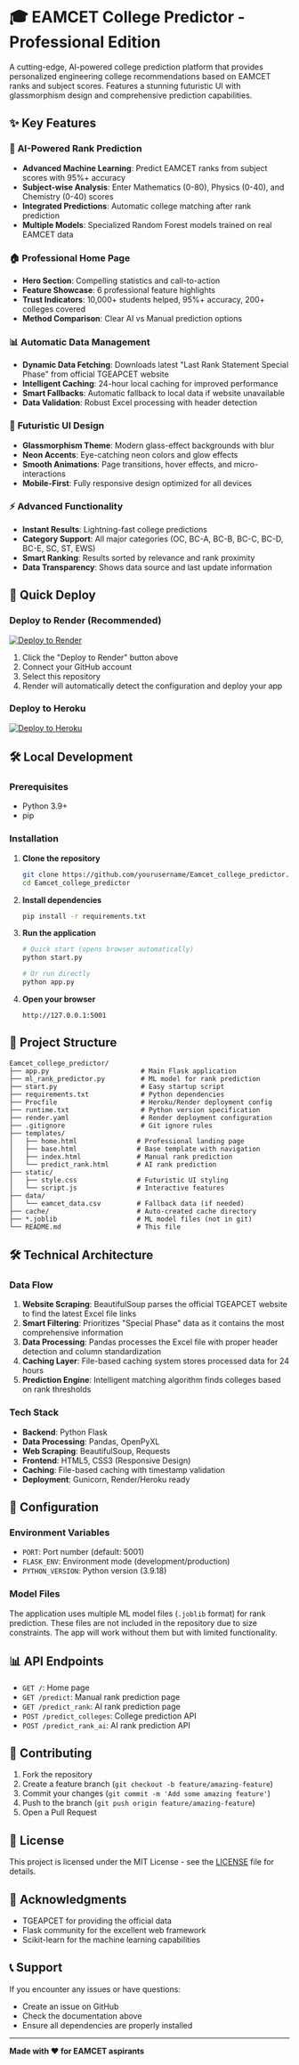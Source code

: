 # 🎓 EAMCET College Predictor - Professional Edition

A cutting-edge, AI-powered college prediction platform that provides personalized engineering college recommendations based on EAMCET ranks and subject scores. Features a stunning futuristic UI with glassmorphism design and comprehensive prediction capabilities.

## ✨ Key Features

### 🤖 **AI-Powered Rank Prediction**
- **Advanced Machine Learning**: Predict EAMCET ranks from subject scores with 95%+ accuracy
- **Subject-wise Analysis**: Enter Mathematics (0-80), Physics (0-40), and Chemistry (0-40) scores
- **Integrated Predictions**: Automatic college matching after rank prediction
- **Multiple Models**: Specialized Random Forest models trained on real EAMCET data

### 🏠 **Professional Home Page**
- **Hero Section**: Compelling statistics and call-to-action
- **Feature Showcase**: 6 professional feature highlights
- **Trust Indicators**: 10,000+ students helped, 95%+ accuracy, 200+ colleges covered
- **Method Comparison**: Clear AI vs Manual prediction options

### 📊 **Automatic Data Management**
- **Dynamic Data Fetching**: Downloads latest "Last Rank Statement Special Phase" from official TGEAPCET website
- **Intelligent Caching**: 24-hour local caching for improved performance
- **Smart Fallbacks**: Automatic fallback to local data if website unavailable
- **Data Validation**: Robust Excel processing with header detection

### 🎨 **Futuristic UI Design**
- **Glassmorphism Theme**: Modern glass-effect backgrounds with blur
- **Neon Accents**: Eye-catching neon colors and glow effects
- **Smooth Animations**: Page transitions, hover effects, and micro-interactions
- **Mobile-First**: Fully responsive design optimized for all devices

### ⚡ **Advanced Functionality**
- **Instant Results**: Lightning-fast college predictions
- **Category Support**: All major categories (OC, BC-A, BC-B, BC-C, BC-D, BC-E, SC, ST, EWS)
- **Smart Ranking**: Results sorted by relevance and rank proximity
- **Data Transparency**: Shows data source and last update information

## 🚀 Quick Deploy

### Deploy to Render (Recommended)
[![Deploy to Render](https://render.com/images/deploy-to-render-button.svg)](https://render.com/deploy?repo=https://github.com/yourusername/Eamcet_college_predictor)

1. Click the "Deploy to Render" button above
2. Connect your GitHub account
3. Select this repository
4. Render will automatically detect the configuration and deploy your app

### Deploy to Heroku
[![Deploy to Heroku](https://www.herokucdn.com/deploy/button.svg)](https://heroku.com/deploy?template=https://github.com/yourusername/Eamcet_college_predictor)

## 🛠 Local Development

### Prerequisites
- Python 3.9+
- pip

### Installation

1. **Clone the repository**
   ```bash
   git clone https://github.com/yourusername/Eamcet_college_predictor.git
   cd Eamcet_college_predictor
   ```

2. **Install dependencies**
   ```bash
   pip install -r requirements.txt
   ```

3. **Run the application**
   ```bash
   # Quick start (opens browser automatically)
   python start.py
   
   # Or run directly
   python app.py
   ```

4. **Open your browser**
   ```
   http://127.0.0.1:5001
   ```

## 📁 Project Structure

```
Eamcet_college_predictor/
├── app.py                       # Main Flask application
├── ml_rank_predictor.py         # ML model for rank prediction
├── start.py                     # Easy startup script
├── requirements.txt             # Python dependencies
├── Procfile                     # Heroku/Render deployment config
├── runtime.txt                  # Python version specification
├── render.yaml                  # Render deployment configuration
├── .gitignore                   # Git ignore rules
├── templates/
│   ├── home.html               # Professional landing page
│   ├── base.html               # Base template with navigation
│   ├── index.html              # Manual rank prediction
│   └── predict_rank.html       # AI rank prediction
├── static/
│   ├── style.css               # Futuristic UI styling
│   └── script.js               # Interactive features
├── data/
│   └── eamcet_data.csv         # Fallback data (if needed)
├── cache/                      # Auto-created cache directory
├── *.joblib                    # ML model files (not in git)
└── README.md                   # This file
```

## 🛠 Technical Architecture

### Data Flow
1. **Website Scraping**: BeautifulSoup parses the official TGEAPCET website to find the latest Excel file links
2. **Smart Filtering**: Prioritizes "Special Phase" data as it contains the most comprehensive information
3. **Data Processing**: Pandas processes the Excel file with proper header detection and column standardization
4. **Caching Layer**: File-based caching system stores processed data for 24 hours
5. **Prediction Engine**: Intelligent matching algorithm finds colleges based on rank thresholds

### Tech Stack
- **Backend**: Python Flask
- **Data Processing**: Pandas, OpenPyXL
- **Web Scraping**: BeautifulSoup, Requests
- **Frontend**: HTML5, CSS3 (Responsive Design)
- **Caching**: File-based caching with timestamp validation
- **Deployment**: Gunicorn, Render/Heroku ready

## 🔧 Configuration

### Environment Variables
- `PORT`: Port number (default: 5001)
- `FLASK_ENV`: Environment mode (development/production)
- `PYTHON_VERSION`: Python version (3.9.18)

### Model Files
The application uses multiple ML model files (`.joblib` format) for rank prediction. These files are not included in the repository due to size constraints. The app will work without them but with limited functionality.

## 📊 API Endpoints

- `GET /`: Home page
- `GET /predict`: Manual rank prediction page
- `GET /predict_rank`: AI rank prediction page
- `POST /predict_colleges`: College prediction API
- `POST /predict_rank_ai`: AI rank prediction API

## 🤝 Contributing

1. Fork the repository
2. Create a feature branch (`git checkout -b feature/amazing-feature`)
3. Commit your changes (`git commit -m 'Add some amazing feature'`)
4. Push to the branch (`git push origin feature/amazing-feature`)
5. Open a Pull Request

## 📝 License

This project is licensed under the MIT License - see the [LICENSE](LICENSE) file for details.

## 🙏 Acknowledgments

- TGEAPCET for providing the official data
- Flask community for the excellent web framework
- Scikit-learn for the machine learning capabilities

## 📞 Support

If you encounter any issues or have questions:
- Create an issue on GitHub
- Check the documentation above
- Ensure all dependencies are properly installed

---

**Made with ❤️ for EAMCET aspirants**
